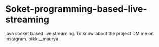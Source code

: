 # Soket-programming-based-live-streaming
java socket based live streaming.
To know about the project DM me on instagram.
bikki__maurya
